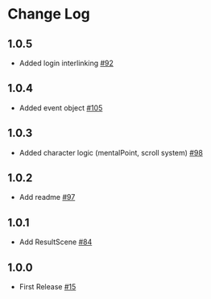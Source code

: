 # Change Log
## 1.0.5
- Added login interlinking [#92](https://github.com/damyo-scientists/revive/pull/41)
## 1.0.4
- Added event object [#105](https://github.com/damyo-scientists/revive/pull/40/files)
## 1.0.3
- Added character logic (mentalPoint, scroll system) [#98](https://github.com/damyo-scientists/revive/pull/39)
## 1.0.2
- Add readme [#97](https://github.com/urine-scientists/revive/pull/38/files)
## 1.0.1
- Add ResultScene [#84](https://github.com/urine-scientists/revive/pull/37/files)
## 1.0.0
- First Release [#15](https://github.com/urine-scientists/revive/pull/25/files)
